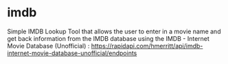 # imdb
Simple IMDB Lookup Tool that allows the user to enter in a movie name and get back information from the IMDB database using the IMDB - Internet Movie Database (Unofficial) : https://rapidapi.com/hmerritt/api/imdb-internet-movie-database-unofficial/endpoints

